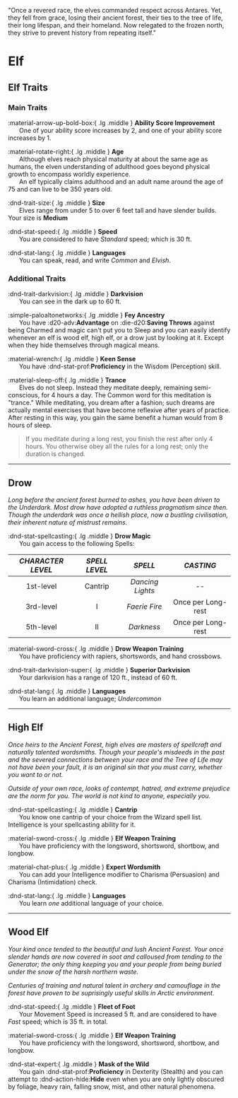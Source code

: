 <p style="text-align: center;">

"Once a revered race, the elves commanded respect across Antares. Yet, they fell from grace, losing their ancient forest, their ties to the tree of life, their long lifespan, and their homeland. Now relegated to the frozen north, they strive to prevent history from repeating itself."

</p>

# Elf

## Elf Traits

### Main Traits

:material-arrow-up-bold-box:{ .lg .middle } **Ability Score Improvement**  
&ensp;&ensp;&ensp; One of your ability score increases by 2, and one of your ability score increases by 1.

:material-rotate-right:{ .lg .middle } **Age**  
&ensp;&ensp;&ensp; Although elves reach physical maturity at about the same age as humans, the elven understanding of adulthood goes beyond physical growth to encompass worldly experience.  
&ensp;&ensp;&ensp; An elf typically claims adulthood and an adult name around the age of 75 and can live to be 350 years old.

:dnd-trait-size:{ .lg .middle }  **Size**  
&ensp;&ensp;&ensp; Elves range from under 5 to over 6 feet tall and have slender builds. Your size is **Medium**

:dnd-stat-speed:{ .lg .middle } **Speed**  
&ensp;&ensp;&ensp; You are considered to have *Standard* speed; which is 30 ft.

:dnd-stat-lang:{ .lg .middle } **Languages**  
&ensp;&ensp;&ensp; You can speak, read, and write *Common* and *Elvish*.

### Additional Traits

:dnd-trait-darkvision:{ .lg .middle } **Darkvision**  
&ensp;&ensp;&ensp; You can see in the dark up to 60 ft.

:simple-paloaltonetworks:{ .lg .middle } **Fey Ancestry**  
&ensp;&ensp;&ensp; You have :d20-adv:**Advantage** on :die-d20:**Saving Throws** against being Charmed and magic can't put you to Sleep and you can easily identify whenever an elf is wood elf, high elf, or a drow just by looking at it. Except when they hide themselves through magical means.

:material-wrench:{ .lg .middle } **Keen Sense**  
&ensp;&ensp;&ensp; You have :dnd-stat-prof:**Proficiency** in the Wisdom (Perception) skill.

:material-sleep-off:{ .lg .middle } **Trance**  
&ensp;&ensp;&ensp; Elves do not sleep. Instead they meditate deeply, remaining semi-conscious, for 4 hours a day. The Common word for this meditation is "trance." While meditating, you dream after a fashion; such dreams are actually mental exercises that have become reflexive after years of practice. After resting in this way, you gain the same benefit a human would from 8 hours of sleep.

> If you meditate during a long rest, you finish the rest after only 4 hours. You otherwise obey all the rules for a long rest; only the duration is changed.

---

## Drow
*Long before the ancient forest burned to ashes, you have been driven to the Underdark. Most drow have adopted a ruthless pragmatism since then. Though the underdark was once a hellish place, now a bustling civilisation, their inherent nature of mistrust remains.*

:dnd-stat-spellcasting:{ .lg .middle } **Drow Magic**  
&ensp;&ensp;&ensp; You gain access to the following Spells:

| ***CHARACTER LEVEL*** |***SPELL LEVEL***|***SPELL***|***CASTING***|
|:---:|:---:|:---:|:---:|
|1st-level| Cantrip | *Dancing Lights* | -- |
|3rd-level| I | *Faerie Fire* | Once per Long-rest |
|5th-level| II | *Darkness* | Once per Long-rest |

:material-sword-cross:{ .lg .middle } **Drow Weapon Training**  
&ensp;&ensp;&ensp; You have proficiency with rapiers, shortswords, and hand crossbows.

:dnd-trait-darkvision-super:{ .lg .middle } **Superior Darkvision**  
&ensp;&ensp;&ensp; Your darkvision has a range of 120 ft., instead of 60 ft.

:dnd-stat-lang:{ .lg .middle } **Languages**  
&ensp;&ensp;&ensp; You learn an additional language; *Undercommon*

---

## High Elf
*Once heirs to the Ancient Forest, high elves are masters of spellcraft and naturally talented wordsmiths. Though your people's misdeeds in the past and the severed connections between your race and the Tree of Life may not have been your fault, it is an original sin that you must carry, whether you want to or not.*

*Outside of your own race, looks of contempt, hatred, and extreme prejudice are the norm for you. The world is not kind to anyone, especially you.*

:dnd-stat-spellcasting:{ .lg .middle } **Cantrip**  
&ensp;&ensp;&ensp; You know one cantrip of your choice from the Wizard spell list. Intelligence is your spellcasting ability for it.

:material-sword-cross:{ .lg .middle } **Elf Weapon Training**  
&ensp;&ensp;&ensp; You have proficiency with the longsword, shortsword, shortbow, and longbow.

:material-chat-plus:{ .lg .middle } **Expert Wordsmith**  
&ensp;&ensp;&ensp; You can add your Intelligence modifier to Charisma (Persuasion) and Charisma (Intimidation) check.

:dnd-stat-lang:{ .lg .middle } **Languages**  
&ensp;&ensp;&ensp; You learn *one* additional language of your choice.

---

## Wood Elf
*Your kind once tended to the beautiful and lush Ancient Forest. Your once slender hands are now covered in soot and calloused from tending to the Generator; the only thing keeping you and your people from being buried under the snow of the harsh northern waste.*

*Centuries of training and natural talent in archery and camouflage in the forest have proven to be suprisingly useful skills in Arctic environment.*

:dnd-stat-speed:{ .lg .middle } **Fleet of Foot**  
&ensp;&ensp;&ensp; Your Movement Speed is increased 5 ft. and are considered to have *Fast* speed; which is 35 ft. in total.

:material-sword-cross:{ .lg .middle } **Elf Weapon Training**  
&ensp;&ensp;&ensp; You have proficiency with the longsword, shortsword, shortbow, and longbow.

:dnd-stat-expert:{ .lg .middle } **Mask of the Wild**  
&ensp;&ensp;&ensp; You gain :dnd-stat-prof:**Proficiency** in Dexterity (Stealth) and you can attempt to :dnd-action-hide:**Hide** even when you are only lightly obscured by foliage, heavy rain, falling snow, mist, and other natural phenomena.
